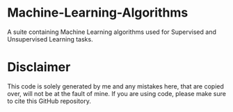# Machine-Learning-Algorithms
A suite containing Machine Learning algorithms used for Supervised and Unsupervised Learning tasks.

# Disclaimer
This code is solely generated by me and any mistakes here, that are copied over, will not be at the fault of mine. If you are using code, please make sure to cite this GitHub repository.
